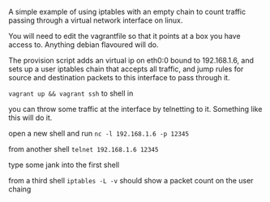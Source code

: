 A simple example of using iptables with an empty chain to count traffic passing through a virtual network interface on linux.

You will need to edit the vagrantfile so that it points at a box you have access to. Anything debian flavoured will do.

The provision script adds an virtual ip on eth0:0 bound to 192.168.1.6, and sets up a user iptables chain that accepts all traffic, and jump rules for source and destination packets to this interface to pass through it.

`vagrant up && vagrant ssh` to shell in

you can throw some traffic at the interface by telnetting to it. Something like this will do it.

open a new shell and run `nc -l 192.168.1.6 -p 12345`

from another shell `telnet 192.168.1.6 12345`

type some jank into the first shell

from a third shell `iptables -L -v` should show a packet count on the user chaing
